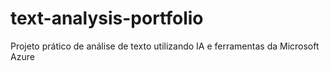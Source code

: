 # text-analysis-portfolio
Projeto prático de análise de texto utilizando IA e ferramentas da Microsoft Azure
